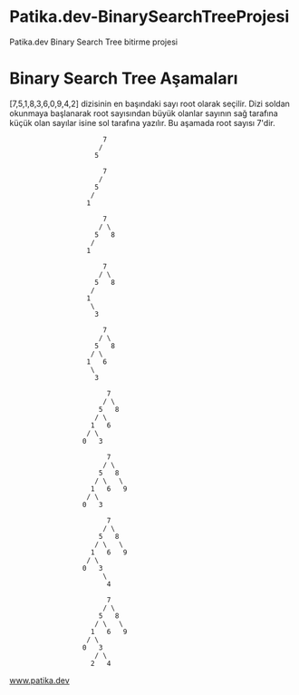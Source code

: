 # Patika.dev-BinarySearchTreeProjesi
Patika.dev Binary Search Tree bitirme projesi
# Binary Search Tree Aşamaları
[7,5,1,8,3,6,0,9,4,2] dizisinin en başındaki sayı root olarak seçilir. Dizi soldan okunmaya başlanarak root sayısından büyük olanlar sayının sağ tarafına küçük olan sayılar isine sol tarafına yazılır. Bu aşamada root sayısı 7'dir.
       
                           7  
                          /
                         5
                        
                           7
                          /
                         5
                        /
                       1
                       
                           7
                          / \
                         5   8
                        /
                       1 
                       
                           7
                          / \
                         5   8
                        /
                       1
                        \
                         3
                         
                           7
                          / \
                         5   8
                        / \
                       1   6
                        \
                         3
                         
                            7
                           / \
                          5   8
                         / \
                        1   6
                       / \
                      0   3
                      
                            7
                           / \
                          5   8
                         / \   \
                        1   6   9
                       / \
                      0   3
                      
                            7
                           / \
                          5   8
                         / \   \
                        1   6   9
                       / \
                      0   3
                           \
                            4
                            
                            7
                           / \
                          5   8
                         / \   \
                        1   6   9
                       / \
                      0   3
                         / \
                        2   4
                         
www.patika.dev
